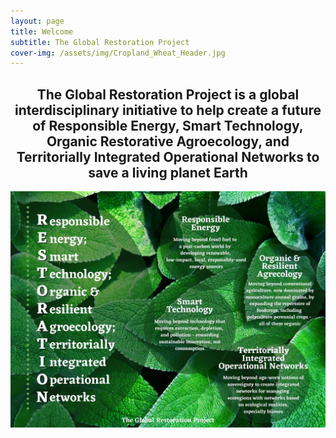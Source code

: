 ```yaml
---
layout: page
title: Welcome
subtitle: The Global Restoration Project
cover-img: /assets/img/Cropland_Wheat_Header.jpg
---
```



## <div align = "center"> The Global Restoration Project is a global interdisciplinary initiative to help create a future of Responsible Energy, Smart Technology, Organic Restorative Agroecology, and Territorially Integrated Operational Networks to save a living planet Earth  

![test](/assets/img/Restoration_Homepage_Acronym.jpg)
